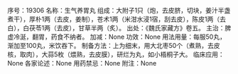 序号：19306
名称：生气养胃丸
组成：大附子1只（炮，去皮脐，切块，姜汁半盏煮干），厚朴1两（去皮，姜制），苍术1两（米泔水浸1宿，刮去皮），陈皮1两（去白），白茯苓1两（去皮），甘草半两（炙）。
出处：《魏氏家藏方》卷五。
主治：脾虚冷涎，翻胃，药食不纳者。
加减：None
功效：None
用法用量：每服50丸，渐加至100丸，米饮吞下。
制备方法：上为细末，用大北枣50个（煮熟，去皮核，取肉），大蒜5枚（煨熟，去皮膜），研烂为丸，如小梧桐子大。
临床应用：None
各家论述：None
用药禁忌：None
附注：None
